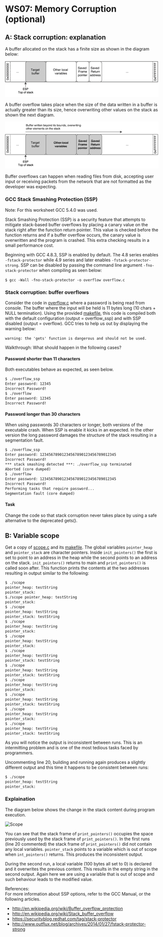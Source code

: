 # WS07: Memory Corruption (optional)

## A: Stack corruption: explanation

A buffer allocated on the stack has a finite size as shown in the diagram below:

![Normal stack](./images/ws7_1.png "Normal Stack")

A buffer overflow takes place when the size of the data written in a buffer is actually greater than its size, hence overwriting other values on the stack as shown the next diagram.

![Corrupted stack](./images/ws7_2.png "Corrupted Stack")

Buffer overflows can happen when reading files from disk, accepting user input or receiving packets from the network that are not formatted as the developer was expecting.

### GCC Stack Smashing Protection (SSP)
Note: For this worksheet GCC 5.4.0 was used.

Stack Smashing Protection (SSP) is a security feature that attempts to mitigate stack-based buffer overflows by placing a canary value on the stack right after the function return pointer. This value is checked before the function returns and if a buffer overflow occurs, the canary value is overwritten and the program is crashed. This extra checking results in a small performance cost.

Beginning with GCC 4.8.3, SSP is enabled by default. The 4.8 series enables ```-fstack-protector``` while 4.9 series and later enables ```-fstack-protector-strong```. SSP can be disabled by passing the command line argument ```-fno-stack-protector``` when compiling as seen below:

```$ gcc -Wall -fno-stack-protector -o overflow overflow.c```

### Stack corruption: buffer overflows 
Consider the code in [overflow.c](./overflow.c) where a password is being read from console. The buffer where the input will be held is 11 bytes long (10 chars + NULL termination). Using the provided [makefile](./makefile), this code is compiled both with the default configuration (output = overflow_ssp) and with SSP disabled (output = overflow). GCC tries to help us out by displaying the warning below:

```warning: the 'gets' function is dangerous and should not be used.```

Walkthrough: What should happen in the following cases?

#### Password shorter than 11 characters
Both executables behave as expected, as seen below.
```
$ ./overflow_ssp
Enter password: 12345
Incorrect Password!
$ ./overflow
Enter password: 12345
Incorrect Password!
```
#### Password longer than 30 characters
When using passwords 30 characters or longer, both versions of the executable crash. When SSP is enable it kicks in an expected. In the other version the long password damages the structure of the stack resulting in a segmentation fault.
```
$ ./overflow_ssp
Enter password: 12345678901234567890123456789012345
Incorrect Password!
*** stack smashing detected ***: ./overflow_ssp terminated
Aborted (core dumped)
$ ./overflow
Enter password: 12345678901234567890123456789012345
Incorrect Password!
Performing tasks that require password...
Segmentation fault (core dumped)
```
#### Task
Change the code so that stack corruption never takes place by using a safe alternative to the deprecated gets().

## B: Variable scope
Get a copy of [scope.c](./7b/scope.c) and its [makefile](./7b/makefile). The global variables ```pointer_heap``` and ```pointer_stack``` are character pointers. Inside ```init_pointers()``` the first is set to point to an address in the heap while the second points to an address on the stack. ```init_pointers()``` returns to main and ```print_pointers()``` is called soon after. This function prints the contents at the two addresses resulting in output similar to the following:
```
$ ./scope 
pointer_heap: testString 
pointer_stack: 
$./scope pointer_heap: testString 
pointer_stack: 
$ ./scope 
pointer_heap: testString 
pointer_stack: testString 
$ ./scope 
pointer_heap: testString 
pointer_stack: 
$ ./scope 
pointer_heap: testString 
pointer_stack: 
$ ./scope 
pointer_heap: testString 
pointer_stack: testString 
$ ./scope 
pointer_heap: testString 
pointer_stack: testString 
$ ./scope 
pointer_heap: testString 
pointer_stack: 
$ ./scope 
pointer_heap: testString 
pointer_stack: testString 
$ ./scope 
pointer_heap: testString 
pointer_stack: 
$ ./scope 
pointer_heap: testString 
pointer_stack: testString
```
As you will notice the output is inconsistent between runs. This is an intermitting problem and is one of the most tedious tasks faced by programmers. 

Uncommenting line 20, building and running again produces a slightly different output and this time it happens to be consistent between runs:
```
$ ./scope 
pointer_heap: testString 
pointer_stack:
```
### Explaination
The diagram below shows the change in the stack content during program execution.

![Scope](./images/scope.png "Scope")

You can see that the stack frame of ```print_pointers()``` occupies the space previously used by the stack frame of ```print_pointers()```. In the first runs (line 20 commented) the stack frame of ```print_pointers()``` did not contain any local variables. ```pointer_stack``` points to a variable which is out of scope when ```int_pointers()``` returns. This produces the inconsistent output.

During the second run, a local variable (100 bytes all set to 0) is declared and it overwrites the previous content. This results in the empty string in the second output. Again here we are using a variable that is out of scope and such behaviour leads to the modified value.


References:  
For more information about SSP options, refer to the GCC Manual, or the following articles.
* http://en.wikipedia.org/wiki/Buffer_overflow_protection
* http://en.wikipedia.org/wiki/Stack_buffer_overflow
* https://securityblog.redhat.com/tag/stack-protector
* http://www.outflux.net/blog/archives/2014/01/27/fstack-protector-strong
